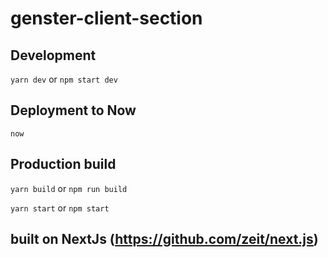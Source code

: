 # genster-client-section

## Development

`yarn dev` or `npm start dev`

## Deployment to Now

`now`

## Production build

`yarn build` or `npm run build`

`yarn start` or `npm start`

## built on NextJs (https://github.com/zeit/next.js)
